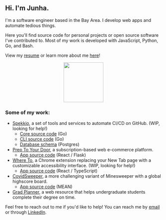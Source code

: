 ## Hi. I'm Junha.

I'm a software engineer based in the Bay Area. I develop web apps and automate tedious things.

Here you'll find source code for personal projects or open source software I've contributed to. Most of my work is developed with JavaScript, Python, Go, and Bash.

View my [resume](https://park-junha.github.io/Resume/) or learn more about me [here](https://junha.dev)!

<p align="center">
  <img width="128" src="https://github.com/park-junha/park-junha/blob/master/nu.gif">
</p>

### Some of my work:
- [Spekkio](https://github.com/spekkio-bot/spekkio), a set of tools and services to automate CI/CD on GitHub. (WIP, looking for help!)
  - [Core source code](https://github.com/spekkio-bot/spekkio) (Go)
  - [CLI source code](https://github.com/spekkio-bot/spekkio-cli) (Go)
  - [Database schema](https://github.com/spekkio-bot/spekkio-dbschema) (Postgres)
- [Prep To Your Door](https://preptoyourdoor.netlify.app), a subscription-based web e-commerce platform.
  - [App source code](https://github.com/infinite-options/Prep-To-Your-Door) (React / Flask)
- [Where To](https://chrome.google.com/webstore/detail/where-to/kdhcodpjaffhbbphkahnkbllddjihima), a Chrome extension replacing your New Tab page with a customizable accessibility interface. (WIP, looking for help!)
  - [App source code](https://github.com/park-junha/WhereTo) (React / TypeScript)
- [CovidSweeper](https://park-junha.github.io/CovidSweeper/), a more challenging variant of Minesweeper with a global highscore board.
  - [App source code](https://github.com/park-junha/CovidSweeper) (MEAN)
- [Grad Planner](http://gradplanner.us), a web resource that helps undergraduate students complete their degree on time.

Feel free to reach out to me if you'd like to help! You can reach me by [email](mailto:jpark3@scu.edu) or through [LinkedIn](https://www.linkedin.com/in/park-junha/).
